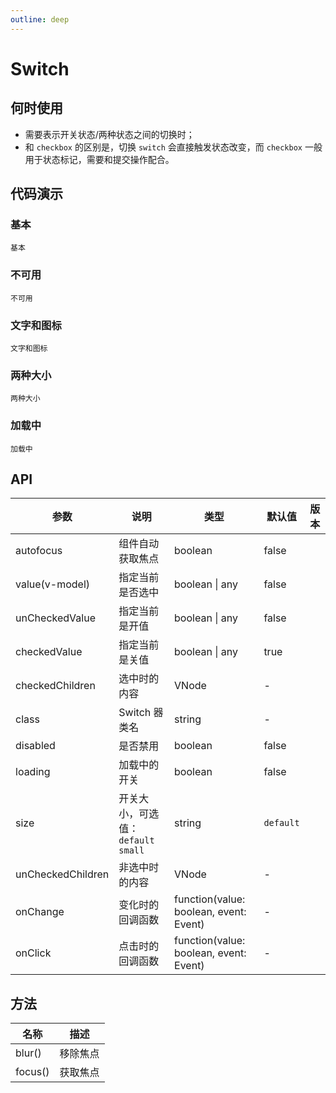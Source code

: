 ```yaml
---
outline: deep
---
```


# Switch

## 何时使用

- 需要表示开关状态/两种状态之间的切换时；
- 和 `checkbox` 的区别是，切换 `switch` 会直接触发状态改变，而 `checkbox` 一般用于状态标记，需要和提交操作配合。

## 代码演示

### 基本

<Code src="switch/basic.vue">基本</Code>

### 不可用

<Code src="switch/disabled.vue">不可用</Code>

### 文字和图标

<Code src="switch/text.vue">文字和图标</Code>

### 两种大小

<Code src="switch/size.vue">两种大小</Code>

### 加载中

<Code src="switch/loading.vue">加载中</Code>

## API

| 参数              | 说明                                | 类型                                   | 默认值    | 版本 |
| ----------------- | ----------------------------------- | -------------------------------------- | --------- | ---- |
| autofocus         | 组件自动获取焦点                    | boolean                                | false     |      |
| value(v-model)    | 指定当前是否选中                    | boolean \| any                         | false     |      |
| unCheckedValue    | 指定当前是开值                      | boolean \| any                         | false     |      |
| checkedValue      | 指定当前是关值                      | boolean \| any                         | true     |      |
| checkedChildren   | 选中时的内容                        | VNode                                  | -         |      |
| class             | Switch 器类名                       | string                                 | -         |      |
| disabled          | 是否禁用                            | boolean                                | false     |      |
| loading           | 加载中的开关                        | boolean                                | false     |      |
| size              | 开关大小，可选值：`default` `small` | string                                 | `default` |      |
| unCheckedChildren | 非选中时的内容                      | VNode                                  | -         |      |
| onChange          | 变化时的回调函数                    | function(value: boolean, event: Event) | -         |      |
| onClick           | 点击时的回调函数                    | function(value: boolean, event: Event) | -         |      |

## 方法

| 名称    | 描述     |
| ------- | -------- |
| blur()  | 移除焦点 |
| focus() | 获取焦点 |
